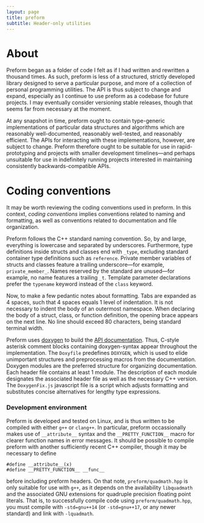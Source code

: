 ```yaml
---
layout: page
title: preform
subtitle: Header-only utilities
---
```


# About
Preform began as a folder of code I felt as if I had 
written and rewritten a thousand times. As such, preform is less of a 
structured, strictly developed library designed to serve a particular purpose,
and more of a collection of personal programming utilities. The API is thus
subject to change and expand, especially as I continue to use preform
as a codebase for future projects. I may eventually consider versioning stable 
releases, though that seems far from necessary at the moment. 

At any snapshot in time, preform ought to contain type-generic
implementations of particular data structures and algorithms which are
reasonably well-documented, reasonably well-tested, and reasonably efficient.
The APIs for interacting with these implementations, however, are subject
to change. Preform therefore ought to be suitable for use in rapid-prototyping
and projects with smaller development timelines&mdash;and perhaps unsuitable 
for use in indefinitely running projects interested in maintaining
consistently backwards-compatible APIs.

# Coding conventions
It may be worth reviewing the coding conventions used in preform.
In this context, _coding conventions_ implies conventions related to 
naming and formatting, as well as conventions related to documentation 
and file organization. 

Preform follows the C++ standard naming convention. So, by and large, 
everything is lowercase and separated by underscores. Furthermore, type 
definitions inside structs and classes end with `_type`, excluding standard 
container type definitions such as `reference`. Private member variables of 
structs and classes feature a trailing underscore&mdash;for example, 
`private_member_`. Names reserved by the standard are unused&mdash;for 
example, no name features a trailing `_t`. Template parameter declarations 
prefer the `typename` keyword instead of the `class` keyword.

Now, to make a few pedantic notes about formatting. Tabs are expanded 
as 4 spaces, such that 4 spaces equals 1 level of indentation. It is not 
necessary to indent the body of an outermost namespace. When declaring the 
body of a struct, class, or function definition, the opening brace appears 
on the next line. No line should exceed 80 characters, being standard 
terminal width. 

Preform uses [doxygen][1] to build the [API documentation][2]. Thus,
C-style asterisk comment blocks containing doxygen-syntax appear throughout 
the implementation. The `Doxyfile` predefines `DOXYGEN`, which is used to elide 
unimportant structures and preprocessing macros from the documentation.
Doxygen modules are the preferred structure for organizing documentation. 
Each header file contains at least 1 module. The description of each module 
designates the associated header file as well as the necessary C++ version. 
The `DoxygenFix.js` javascript file is a script which adjusts 
formatting and substitutes concise alternatives for
lengthy type expressions.

[1]: http://doxygen.nl
[2]: https://mgradysaunders.github.io/preform/doxygen/html

### Development environment

Preform is developed and tested on Linux, and is thus
written to be compiled with either `g++` or `clang++`. In particular, 
preform occassionally makes use of `__attribute__` syntax and the
`__PRETTY_FUNCTION__` macro for clearer function names in error messages. It
should be possible to compile preform with another sufficiently recent
C++ compiler, though it may be necessary to define

```
#define __attribute__(x)
#define __PRETTY_FUNCTION__ __func__
```

before including preform headers. On that note, `preform/quadmath.hpp` is 
only suitable for use with `g++`, as it depends on the availability 
`libquadmath` and the associated GNU extensions for quadruple precision 
floating point literals. That is, to successfully compile code using
`preform/quadmath.hpp`, you must compile with `-std=gnu++14` 
(or `-std=gnu++17`, or any newer standard) and link with `-lquadmath`.
